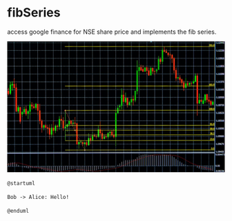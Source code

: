 # fibSeries
access google finance for NSE share price and implements the fib series.

![alt text](https://github.com/rajanraj101/fibSeries/blob/master/images/sample.jpg)


```plantuml
@startuml

Bob -> Alice: Hello!

@enduml
```
